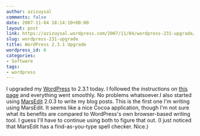```yaml
---
author: azizuysal
comments: false
date: 2007-11-04 18:14:10+00:00
layout: post
link: https://azizuysal.wordpress.com/2007/11/04/wordpress-231-upgrade/
slug: wordpress-231-upgrade
title: WordPress 2.3.1 Upgrade
wordpress_id: 6
categories:
- Software
tags:
- wordpress
---
```


I upgraded my [WordPress](http://wordpress.org/download/) to 2.3.1 today. I followed the instructions on [this page](http://codex.wordpress.org/Upgrading_WordPress) and everything went smoothly. No problems whatsoever.I also started using [MarsEdit](http://www.red-sweater.com/marsedit/) 2.0.3 to write my blog posts. This is the first one I'm writing using MarsEdit. It seems like a nice Cocoa application, though I'm not sure what its benefits are compared to WordPress's own browser-based writing tool. I guess I'll have to continue using both to figure that out. (I just noticed that MarsEdit has a find-as-you-type spell checker. Nice.)
